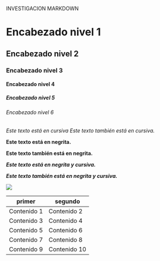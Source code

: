 INVESTIGACION MARKDOWN

# Encabezado nivel 1

## Encabezado nivel 2

### Encabezado nivel 3

#### Encabezado nivel 4

##### Encabezado nivel 5

###### Encabezado nivel 6


*Este texto está en cursiva*
_Este texto también está en cursiva._

**Este texto está en negrita.**

__Este texto también está en negrita.__

**_Este texto está en negrita y cursiva._**

***Este texto también está en negrita y cursiva.***

![](../imagenes/11591024_1.png)


| primer  | segundo |
| ------------- | ------------- |
| Contenido 1  | Contenido 2   |
| Contenido 3   | Contenido 4  |
| Contenido 5   | Contenido 6  |
| Contenido 7   | Contenido 8  |
| Contenido 9   | Contenido 10  |